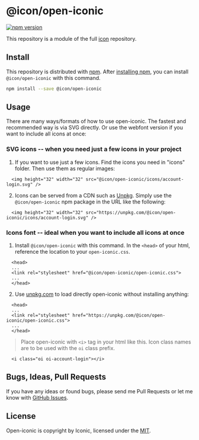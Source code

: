# @icon/open-iconic

[![npm version](https://img.shields.io/npm/v/@icon/open-iconic.svg)](https://www.npmjs.org/package/@icon/open-iconic)

This repository is a module of the full [icon][icon] repository.

## Install

This repository is distributed with [npm]. After [installing npm][install-npm], you can install `@icon/open-iconic` with this command.

```bash
npm install --save @icon/open-iconic
```

## Usage

There are many ways/formats of how to use open-iconic. The fastest and recommended way is via SVG directly. Or use the webfont version if you want to include all icons at once:

### SVG icons -- when you need just a few icons in your project

  1. If you want to use just a few icons. Find the icons you need in "icons" folder. Then use them as regular images:

```
  <img height="32" width="32" src="@icon/open-iconic/icons/account-login.svg" />
```

  2. Icons can be served from a CDN such as [Unpkg][Unpkg]. Simply use the `@icon/open-iconic` npm package in the URL like the following:

```
  <img height="32" width="32" src="https://unpkg.com/@icon/open-iconic/icons/account-login.svg" />
```

### Icons font -- ideal when you want to include all icons at once

  1. Install `@icon/open-iconic` with this command. In the `<head>` of your html, reference the location to your `open-iconic.css`.

```
  <head>
  ...
  <link rel="stylesheet" href="@icon/open-iconic/open-iconic.css">
  ...
  </head>
```

  2. Use [unpkg.com][Unpkg] to load directly open-iconic without installing anything:

```
  <head>
  ...
  <link rel="stylesheet" href="https://unpkg.com/@icon/open-iconic/open-iconic.css">
  ...
  </head>
```

> Place open-iconic with `<i>` tag in your html like this. Icon class names are to be used with the `oi` class prefix.

```
  <i class="oi oi-account-login"></i>
```


## Bugs, Ideas, Pull Requests

If you have any ideas or found bugs, please send me Pull Requests or let me know with [GitHub Issues][github issues].

## License

Open-iconic is copyright by Iconic, licensed under the [MIT][license].

[license]: https://opensource.org/licenses/MIT
[icon]: https://github.com/thecreation/icons
[npm]: https://www.npmjs.com/
[install-npm]: https://docs.npmjs.com/getting-started/installing-node
[sass]: http://sass-lang.com/
[github issues]: https://github.com/thecreation/icons/issues
[Unpkg]: https://unpkg.com